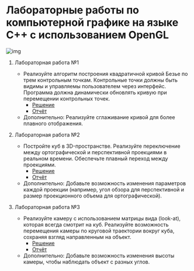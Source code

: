 # Лабораторные работы по компьютерной графике на языке C++ с использованием OpenGL

![img](https://upload.wikimedia.org/wikipedia/commons/thumb/e/e9/Opengl-logo.svg/800px-Opengl-logo.svg.png)

1. Лабораторная работа №1
    - Реализуйте алгоритм построения квадратичной кривой Безье по трем контрольным точкам. Контрольные точки должны быть видимы и управляемы пользователем через интерфейс. Программа должна динамически обновлять кривую при перемещении контрольных точек.
        - [Решение](./Lab01-Bezier-Curve/src/Lab01_BezierLine/Lab01_BezierLine.cpp)
        - [Отчёт](./Lab01-Bezier-Curve/README.md)
    - Дополнительно: Реализуйте сглаживание кривой для более плавного отображения.

2. Лабораторная работа №2
    - Постройте куб в 3D-пространстве. Реализуйте переключение между ортографической и перспективной проекциями в реальном времени. Обеспечьте плавный переход между проекциями.
        - [Решение](./Lab02-2D-3D_Cube/src/2D-3D-Cube/2D-3D-Cube-Extra.cpp)
        - [Отчёт](./Lab02-2D-3D_Cube/README.md)
    - Дополнительно: Добавьте возможность изменения параметров каждой проекции (например, угол обзора для перспективной и размер проекционного объема для ортографической).

3. Лабораторная работа №3
    - Реализуйте камеру с использованием матрицы вида (look-at), которая всегда смотрит на куб. Реализуйте возможность перемещения камеры по круговой траектории вокруг куба, сохраняя взгляд направленным на объект.
        - [Решение](./Lab03-Cam-lookAtMatrix/src/Cam-LookAtMatrix.cpp)
        - [Отчёт](./Lab03-Cam-lookAtMatrix/README.md)
    - Дополнительно: Добавьте возможность изменения высоты камеры, чтобы наблюдать объект с разных углов.